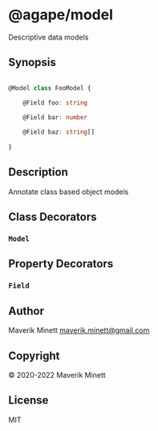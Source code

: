 # @agape/model

Descriptive data models

## Synopsis

```ts

@Model class FooModel {

    @Field foo: string
    
    @Field bar: number

    @Field baz: string[]
    
}


```

## Description

Annotate class based object models


## Class Decorators

### `Model`


## Property Decorators

### `Field`


## Author

Maverik Minett  maverik.minett@gmail.com


## Copyright

© 2020-2022 Maverik Minett


## License

MIT
